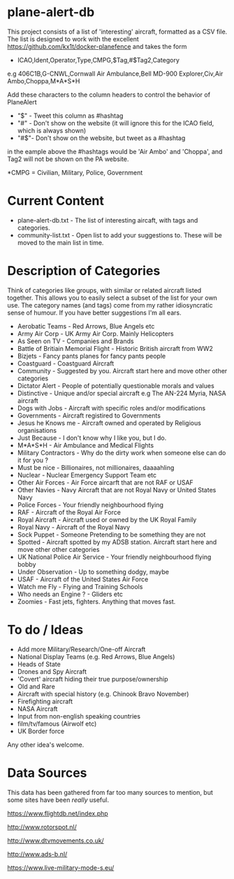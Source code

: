 # plane-alert-db
This project consists of a list of 'interesting' aircraft, formatted as a CSV file. The list is designed to work with the excellent https://github.com/kx1t/docker-planefence and takes the form 

- ICAO,Ident,Operator,Type,CMPG,$Tag,#$Tag2,Category

e.g 406C1B,G-CNWL,Cornwall Air Ambulance,Bell MD-900 Explorer,Civ,Air Ambo,Choppa,M\*A\*S\*H 

Add these characters to the column headers to control the behavior of PlaneAlert

- "$" \- Tweet this column as #hashtag
- "#" \- Don't show on the website (it will ignore this for the ICAO field, which is always shown)
- "#$"\- Don't show on the website, but tweet as a #hashtag

in the eample above the #hashtags would be 'Air Ambo' and 'Choppa', and Tag2 will not be shown on the PA website.

\*CMPG = Civilian, Military, Police, Government

# Current Content

- plane-alert-db.txt - The list of interesting aircaft, with tags and categories.
- community-list.txt - Open list to add your suggestions to. These will be moved to the main list in time.  


# Description of Categories	   

Think of categories like groups, with similar or related aircraft listed together. This allows you to easily select a subset of the list for your own use. The category names (and tags) come from my rather idiosyncratic sense of humour. If you have better suggestions I'm all ears.

- Aerobatic Teams \- Red Arrows, Blue Angels etc
- Army Air Corp \- UK Army Air Corp. Mainly Helicopters
- As Seen on TV \- Companies and Brands
- Battle of Britiain Memorial Flight \- Historic British aircraft from WW2
- Bizjets \- Fancy pants planes for fancy pants people
- Coastguard \- Coastguard Aircraft
- Community \- Suggested by you. Aircraft start here and move other other categories
- Dictator Alert \- People of potentially questionable morals and values
- Distinctive \- Unique and/or special aircraft e.g The AN-224 Myria, NASA aircraft
- Dogs with Jobs \- Aircraft with specific roles and/or modifications
- Governments \- Aircraft registired to Governments
- Jesus he Knows me \- Aircraft owned and operated by Religious organisations
- Just Because \- I don't know why I like you, but I do.
- M\*A\*S\*H \- Air Ambulance and Medical Flights
- Military Contractors \- Why do the dirty work when someone else can do it for you ?
- Must be nice \- Billionaires, not millionaires, daaaahling
- Nuclear \- Nuclear Emergency Support Team etc
- Other Air Forces \- Air Force aircarft that are not RAF or USAF
- Other Navies \- Navy Aircraft that are not Royal Navy or United States Navy
- Police Forces \- Your friendly neighbourhood flying <insert local colloquialism here>
- RAF \- Aircraft of the Royal Air Force
- Royal Aircraft \- Aircraft used or owned by the UK Royal Family
- Royal Navy \- Aircraft of the Royal Navy
- Sock Puppet \- Someone Pretending to be something they are not
- Spotted \- Aircraft spotted by my ADSB station. Aircraft start here and move other other categories
- UK National Police Air Service \- Your friendly neighbourhood flying bobby
- Under Observation \- Up to something dodgy, maybe
- USAF \- Aircraft of the United States Air Force
- Watch me Fly \- Flying and Training Schools
- Who needs an Engine ? \- Gliders etc
- Zoomies \- Fast jets, fighters. Anything that moves fast.


# To do / Ideas

- Add more Military/Research/One-off Aircraft
- National Display Teams (e.g. Red Arrows, Blue Angels)
- Heads of State
- Drones and Spy Aircraft
- 'Covert' aircraft hiding their true purpose/ownership
- Old and Rare
- Aircraft with special history (e.g. Chinook Bravo November)
- Firefighting aircraft
- NASA Aircraft
- Input from non-english speaking countries
- film/tv/famous (Airwolf etc)
- UK Border force

Any other idea's welcome.

# Data Sources

This data has been gathered from far too many sources to mention, but some sites have been *really* useful.

https://www.flightdb.net/index.php

http://www.rotorspot.nl/

http://www.dtvmovements.co.uk/

http://www.ads-b.nl/

https://www.live-military-mode-s.eu/
